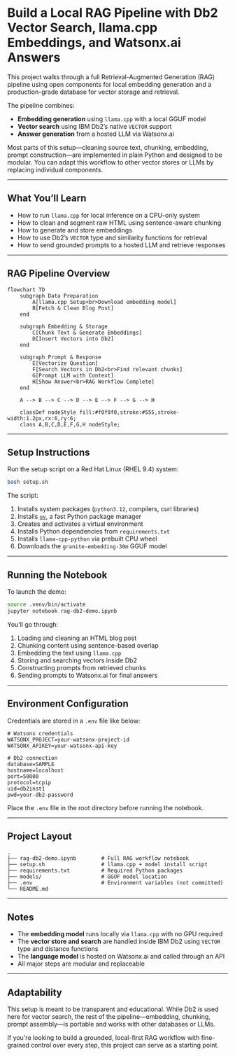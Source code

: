 # Build a Local RAG Pipeline with Db2 Vector Search, llama.cpp Embeddings, and Watsonx.ai Answers

This project walks through a full Retrieval-Augmented Generation (RAG) pipeline using open components for local embedding generation and a production-grade database for vector storage and retrieval.

The pipeline combines:

* **Embedding generation** using `llama.cpp` with a local GGUF model
* **Vector search** using IBM Db2’s native `VECTOR` support
* **Answer generation** from a hosted LLM via Watsonx.ai

Most parts of this setup—cleaning source text, chunking, embedding, prompt construction—are implemented in plain Python and designed to be modular. You can adapt this workflow to other vector stores or LLMs by replacing individual components.

---

## What You’ll Learn

* How to run `llama.cpp` for local inference on a CPU-only system
* How to clean and segment raw HTML using sentence-aware chunking
* How to generate and store embeddings
* How to use Db2’s `VECTOR` type and similarity functions for retrieval
* How to send grounded prompts to a hosted LLM and retrieve responses

---

## RAG Pipeline Overview

```mermaid
flowchart TD
    subgraph Data Preparation
        A[llama.cpp Setup<br>Download embedding model]
        B[Fetch & Clean Blog Post]
    end

    subgraph Embedding & Storage
        C[Chunk Text & Generate Embeddings]
        D[Insert Vectors into Db2]
    end

    subgraph Prompt & Response
        E[Vectorize Question]
        F[Search Vectors in Db2<br>Find relevant chunks]
        G[Prompt LLM with Context]
        H[Show Answer<br>RAG Workflow Complete]
    end

    A --> B --> C --> D --> E --> F --> G --> H

    classDef nodeStyle fill:#f0f0f0,stroke:#555,stroke-width:1.2px,rx:6,ry:6;
    class A,B,C,D,E,F,G,H nodeStyle;
```

---

## Setup Instructions

Run the setup script on a Red Hat Linux (RHEL 9.4) system:

```bash
bash setup.sh
```

The script:

1. Installs system packages (`python3.12`, compilers, curl libraries)
2. Installs [`uv`](https://github.com/astral-sh/uv), a fast Python package manager
3. Creates and activates a virtual environment
4. Installs Python dependencies from `requirements.txt`
5. Installs `llama-cpp-python` via prebuilt CPU wheel
6. Downloads the `granite-embedding-30m` GGUF model

---

## Running the Notebook

To launch the demo:

```bash
source .venv/bin/activate
jupyter notebook rag-db2-demo.ipynb
```

You’ll go through:

1. Loading and cleaning an HTML blog post
2. Chunking content using sentence-based overlap
3. Embedding the text using `llama.cpp`
4. Storing and searching vectors inside Db2
5. Constructing prompts from retrieved chunks
6. Sending prompts to Watsonx.ai for final answers

---

## Environment Configuration

Credentials are stored in a `.env` file like below:

```env
# Watsonx credentials
WATSONX_PROJECT=your-watsonx-project-id
WATSONX_APIKEY=your-watsonx-api-key

# Db2 connection
database=SAMPLE
hostname=localhost
port=50000
protocol=tcpip
uid=db2inst1
pwd=your-db2-password
```

Place the `.env` file in the root directory before running the notebook.

---

## Project Layout

```
.
├── rag-db2-demo.ipynb        # Full RAG workflow notebook
├── setup.sh                  # llama.cpp + model install script
├── requirements.txt          # Required Python packages
├── models/                   # GGUF model location
├── .env                      # Environment variables (not committed)
└── README.md
```

---

## Notes

* The **embedding model** runs locally via `llama.cpp` with no GPU required
* The **vector store and search** are handled inside IBM Db2 using `VECTOR` type and distance functions
* The **language model** is hosted on Watsonx.ai and called through an API
* All major steps are modular and replaceable

---

## Adaptability

This setup is meant to be transparent and educational. While Db2 is used here for vector search, the rest of the pipeline—embedding, chunking, prompt assembly—is portable and works with other databases or LLMs.

If you're looking to build a grounded, local-first RAG workflow with fine-grained control over every step, this project can serve as a starting point.